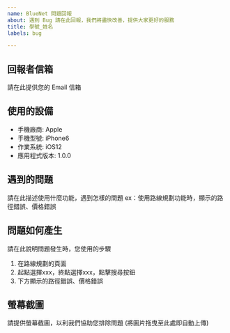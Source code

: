 ```yaml
---	
name: BlueNet 問題回報
about: 遇到 Bug 請在此回報，我們將盡快改善，提供大家更好的服務
title: 學號_姓名
labels: bug

---
```


## 回報者信箱
請在此提供您的 Email 信箱

## 使用的設備
 - 手機廠商: Apple
 - 手機型號: iPhone6	
 - 作業系統: iOS12	
 - 應用程式版本: 1.0.0	

## 遇到的問題	
請在此描述使用什麼功能，遇到怎樣的問題
ex：使用路線規劃功能時，顯示的路徑錯誤、價格錯誤

## 問題如何產生	
請在此說明問題發生時，您使用的步驟	
1. 在路線規劃的頁面
2. 起點選擇xxx，終點選擇xxx，點擊搜尋按鈕
3. 下方顯示的路徑錯誤、價格錯誤

## 螢幕截圖	
請提供螢幕截圖，以利我們協助您排除問題 (將圖片拖曳至此處即自動上傳)
